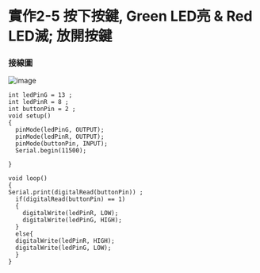 # 實作2-5 按下按鍵, Green LED亮 & Red LED滅; 放開按鍵
### 接線圖
![image](https://user-images.githubusercontent.com/17948436/134792208-025ad442-d66c-444e-b9ee-250df28ec14c.png)
```
int ledPinG = 13 ;
int ledPinR = 8 ;
int buttonPin = 2 ;
void setup()
{
  pinMode(ledPinG, OUTPUT);
  pinMode(ledPinR, OUTPUT);
  pinMode(buttonPin, INPUT);
  Serial.begin(11500);

}

void loop()
{ 
Serial.print(digitalRead(buttonPin)) ;
  if(digitalRead(buttonPin) == 1)
  {
    digitalWrite(ledPinR, LOW);
    digitalWrite(ledPinG, HIGH);
  }
  else{
  digitalWrite(ledPinR, HIGH);
  digitalWrite(ledPinG, LOW);
  }
}
```
